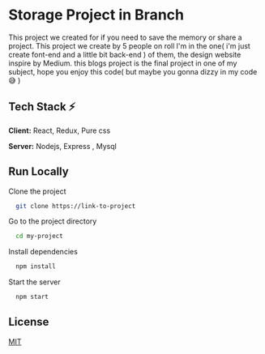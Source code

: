 
# Storage Project in Branch

This project we created for if you need to save the memory or share a project. This project we create by 5 people on roll l'm in the one( i'm just create font-end and a little bit back-end ) of them, the design website inspire by Medium. this blogs project is
the final project in one of my subject, hope you enjoy this code( but maybe you gonna dizzy in my code 😅 )

## Tech Stack  ⚡

**Client:** React, Redux, Pure css

**Server:** Nodejs, Express , Mysql


## Run Locally

Clone the project

```bash
  git clone https://link-to-project
```

Go to the project directory

```bash
  cd my-project
```

Install dependencies

```bash
  npm install
```

Start the server

```bash
  npm start
```

## License

[MIT](https://choosealicense.com/licenses/mit/)
